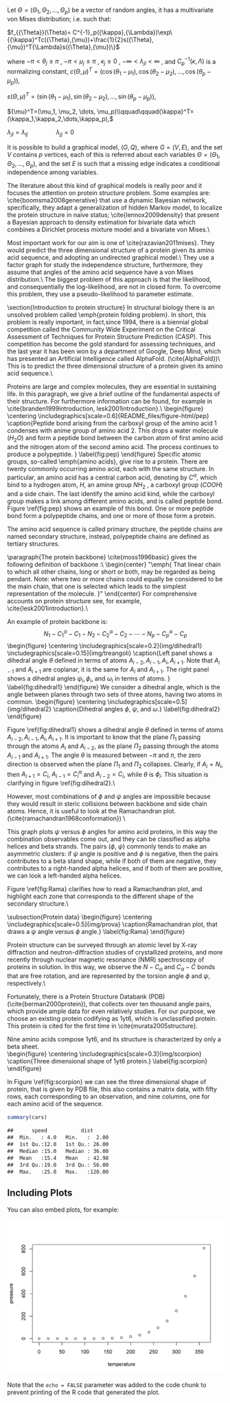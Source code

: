 Let  ${\Theta}= (\Theta_1, \Theta_2, \dots, \Theta_p)$ be a vector of random angles, it has a multivariate von Mises distribution; i.e. such that:

$f_{{\Theta}}(\Theta)= C^{-1}_p({\kappa},{\Lambda})\exp\{{\kappa}^Tc({\Theta},{\mu})+\frac{1}{2}s({\Theta},{\mu})^T{\Lambda}s({\Theta},{\mu})\}$

where $-\pi<\theta_j\leq\pi$  , $-\pi<\mu_j\leq\pi$ , $\kappa_j \geq 0$ ,  $-\infty<\lambda_{jl}<\infty$ , and  $C^{-1}_p({\kappa},{\Lambda})$ is a normalizing constant, 
$c({\Theta}, {\mu})^T=(\cos(\theta_1-\mu_1),\cos(\theta_2-\mu_2),\dots,\cos(\theta_p-\mu_p)),$ 

$s({\Theta},{\mu})^T=(\sin(\theta_1- \mu_1),\sin(\theta_2- \mu_2),\dots, \sin(\theta_p - \mu_p) ),$

${\mu}^T=(\mu_1, \mu_2, \dots, \mu_p)\\qquad\qquad{\kappa}^T=(\kappa_1,\kappa_2,\dots,\kappa_p),$

$\lambda_{jl}=\lambda_{lj}\,\qquad\qquad\lambda_{jj}=0$

It is possible to build a graphical model, $(G,Q)$, where $G=(V,E)$, and the set $V$ contains $p$ vertices, each of this is referred about each variables $\Theta=(\Theta_1,\Theta_2,\dots,\Theta_p)$, and the set $E$ is such that a missing edge indicates a conditional independence among variables.


The literature about this kind of graphical models is really poor and it focuses the attention on protein structure problem. Some examples are: \cite{boomsma2008generative} that use a dynamic Bayesian network, specifically, they adapt a generalization of hidden Markov model, to localize the protein structure in naive status; \cite{lennox2009density} that present a Bayesian approach to density estimation for bivariate data which combines a Dirichlet process mixture model and a bivariate von Mises.\\

Most important work for our aim is one of \cite{razavian2011mises}. They would predict the three dimensional structure of a protein given its amino acid sequence, and adopting an undirected graphical model.\\ They use a factor graph for study the independence structure, furthermore, they assume that angles of the amino acid sequence have a von Mises distribution.\\ The biggest problem of this approach is that the likelihood, and consequentially the log-likelihood, are not in closed form. To overcome this problem, they use a pseudo-likelihood to parameter estimate.

\section{Introduction to protein structure}
In structural biology there is an unsolved problem called \emph{protein folding problem}. In short, this problem is really important, in fact,since 1994, there is a biennial global competition called the Community Wide Experiment on the Critical Assessment of Techniques for Protein Structure Prediction (CASP). This competition has become the gold standard for assessing techniques, and the last year it has been won by a department of Google, Deep Mind, which has presented an Artificial Intelligence called AlphaFold. (\cite{AlphaFold})\\
This is to predict the three dimensional structure of a protein given its amino acid sequence.\\


Proteins are large and complex molecules, they are essential in sustaining life. In this paragraph, we give a brief outline of the fundamental aspects of their structure. For furthermore information can be found, for example in \cite{branden1999introduction, lesk2001introduction}.\\
\begin{figure}
	\centering
	\includegraphics[scale=0.6]{README_files/figure-html/pep}
	\caption{Peptide bond arising from the carboxyl group of the amino acid 1 condenses with anime group of amino acid 2. This drops a water molecule ($H_2O$) and form a peptide bond between the carbon atom of first amino acid and the nitrogen atom of the second amino acid. The process continues to produce a polypeptide.  }
	\label{fig:pep}
\end{figure}
Specific atomic groups, so-called \emph{amino acids}, give rise to a protein. There are twenty commonly occurring amino acid, each with the same structure. In particular, an amino acid has a central carbon acid, denoting by $C^\alpha$, which bind to a hydrogen atom, $H$, an amine group $NH_2$ , a carboxyl group ($COOH$) and a side chain. The last identify the amino acid kind, while the carboxyl group makes a link among different amino acids, and is called peptide bond. Figure \ref{fig:pep} shows an example of this bond. One or more peptide bond form a polypeptide chains, and one or more of those form a protein.

The amino acid sequence is called primary structure, the peptide chains are named secondary structure, instead, polypeptide chains are defined as tertiary structures. 

\paragraph{The protein backbone}
\cite{moss1996basic} gives the following definition of backbone :\\
\begin{center}
	"\emph{ That linear chain to which all other chains, long or short or both, may be regarded as being pendant. Note: where two or more chains could equally be considered to be the main chain, that one is selected which leads to the simplest representation of the molecule. }" 
\end{center}
For comprehensive accounts on protein structure see, for example, \cite{lesk2001introduction}.\\

 An example of protein backbone is:
$$ N_1 - C^\alpha_1 - C_1 - N_2 - C^\alpha_2 - C_2 - \cdots - N_p - C^\alpha_p -C_p$$
 \begin{figure}
	\centering
	\includegraphics[scale=0.2]{img/dihedral1}  $\qquad$   \includegraphics[scale=0.15]{img/treangoli}
	\caption{Left panel shows a dihedral angle $\theta$ defined in terms of atoms $A_{i-2}, A_{i-1}, A_i , A_{i+1}$. Note that $A_{i-1}$ and $A_{i+1}$ are coplanar, it is the same for $A_{i}$ and $A_{i+1}$. The right panel shows a dihedral angles $\psi_i , \phi_i$, and $\omega_i$ in terms of atoms. }
	\label{fig:dihedral1}
\end{figure}
We consider a dihedral angle, which is the angle between planes through two sets of three atoms, having two atoms in common. 
\begin{figure}
	\centering
	\includegraphics[scale=0.5]{img/dihedral2}
	\caption{Dihedral angles $\phi$, $\psi$, and $\omega$.}
	\label{fig:dihedral2}
\end{figure}

Figure \ref{fig:dihedral1} shows a dihedral angle $\theta$ defined in terms of atoms $A_{i-2}, A_{i-1}, A_i , A_{i+1}$. It is important to know that the plane $\Pi_1$ passing through the atoms $A_i$ and $A_{i-2}$, as the plane $\Pi_2$ passing through the atoms $A_{i-1}$ and $A_{i+1}$. The angle $\theta$ is measured between $-\pi$ and $\pi$, the zero direction is observed when the plane $\Pi_1$ and $\Pi_2$ collapses. Clearly, if $A_{i}=N_i$, then $A_{i+1}=C_{i}$, $A_{i-1}=C^\alpha_i$ and $A_{i-2}=C_i$, while $\theta$ is $\phi_i$. This situation is clarifying in figure \ref{fig:dihedral2}.\\

 However, most combinations of $\phi$ and $\psi$ angles are impossible because they would result in steric collisions between backbone and side chain atoms. Hence, it is useful to look at the Ramachandran plot. (\cite{ramachandran1968conformation}) \\
 
 This graph plots $\psi$ versus $\phi$ angles for amino acid proteins, in this way the combination observables come out, and they can be classified as alpha helices and beta strands. The pairs ($\phi$, $\psi$)  commonly tends to make an asymmetric clusters: if $\psi$ angle is positive and $\phi$ is negative, then the pairs contributes to a beta stand shape, while if both of them are negative, they contributes to a right-handed alpha helices, and if both of them are positive, we can look a left-handed alpha helices.
 
 
 Figure \ref{fig:Rama} clarifies how to read a Ramachandran plot, and highlight each zone that corresponds to the different shape of the secondary structure.\\
 
 \subsection{Protein data}
\begin{figure}
	\centering
	\includegraphics[scale=0.5]{img/prova}
	\caption{Ramachandran plot, that draws a $\psi$ angle versus $\phi$ angle.}
	\label{fig:Rama}
\end{figure}

Protein structure can be surveyed  through an atomic level by X-ray diffraction and neutron-diffraction studies of crystallized proteins, and more recently through nuclear magnetic resonance (NMR) spectroscopy of proteins in solution. In this way, we observe the $N-C_\alpha$ and $C_\alpha - C$ bonds that are free rotation, and are represented by the torsion angle $\phi$ and $\psi$, respectively.\\

Fortunately, there is a Protein Structure Databank (PDB) (\cite{berman2000protein}), that collects over ten thousand angle pairs, which provide ample data for even relatively studies.  For our purpose, we choose an existing protein codifying as 1yt6, which is unclassified protein. This protein is cited for the first time in \cite{murata2005structure}.

Nine amino acids compose 1yt6, and its structure is characterized by only a beta sheet.  
\begin{figure}
	\centering
	\includegraphics[scale=0.3]{img/scorpion}
	\caption{Three dimensional shape of 1yt6 protein.}
	\label{fig:scorpion}
\end{figure}

In Figure \ref{fig:scorpion} we can see the three dimensional shape of protein, that is given by PDB file, this also contains a matrix data, with fifty rows, each corresponding to an observation, and nine columns, one for each amino acid of the sequence.


```r
summary(cars)
```

```
##      speed           dist       
##  Min.   : 4.0   Min.   :  2.00  
##  1st Qu.:12.0   1st Qu.: 26.00  
##  Median :15.0   Median : 36.00  
##  Mean   :15.4   Mean   : 42.98  
##  3rd Qu.:19.0   3rd Qu.: 56.00  
##  Max.   :25.0   Max.   :120.00
```

## Including Plots

You can also embed plots, for example:

<img src="README_files/figure-html/pressure-1.png" width="672" />

Note that the `echo = FALSE` parameter was added to the code chunk to prevent printing of the R code that generated the plot.
